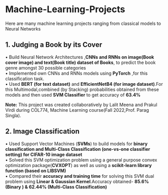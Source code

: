 # Machine-Learning-Projects
Here are many machine learning projects ranging from classical models to Neural Networks

## 1. Judging a Book by its Cover  
• Build Neural Network Architectures ,**CNNs and RNNs on image(Book cover image) and text(Book title)
dataset of Books**, to predict the book genre amongst 30 possible categories<br>
• Implemented own CNNs and RNNs models using **PyTorch** ,for this classification task.<br>
• Used **BERT (for text dataset)** and **EfficientNetB4 (for image dataset)**.For this Multimodal,combined (by
Stacking) probabilities obtained from these models and then used **SVM Classifier** to get accuracy of **63.4%**<br>

**Note:** This project was created collaboratively by Lalit Meena and Prakul Virdi during COL774, Machine Learning course(Fall 2022,Prof. Parag Singla).

## 2.  Image Classification
• Used Support Vector Machines (**SVMs**) to build models for **binary classification and Multi-Class
Classification (one-vs-one classifier setting) for CIFAR-10 image dataset** <br>
• Solved this SVM optimization problem using a general purpose convex optimization package(**CVXOPT**) as well
as using a **scikit-learn library function (based on LIBSVM)**<br>
• Compared their **accuracy and training time** for solving this SVM dual problem using **Linear & Gaussian
Kernel**.Accuracy obtained- **85.6% (Binary ) & 62.44% (Multi-Class
Classification)**<br>
